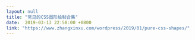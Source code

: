 ```yaml
---
layout: null
title: "常见的CSS图形绘制合集"
date:  2019-03-13 22:58:00 +0800
link: "https://www.zhangxinxu.com/wordpress/2019/01/pure-css-shapes/"
---
```

